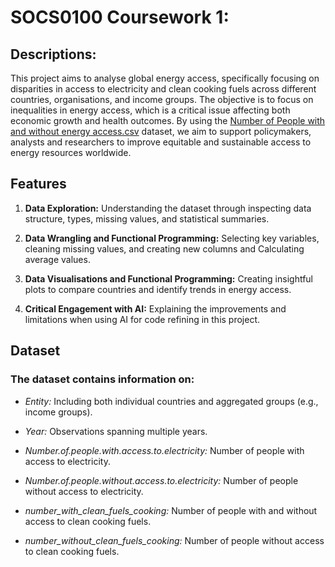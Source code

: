 # SOCS0100 Coursework 1:
## Descriptions:
This project aims to analyse global energy access, specifically focusing on disparities in access to electricity and clean cooking fuels across different countries, organisations, and income groups. The objective is to focus on inequalities in energy access, which is a critical issue affecting both economic growth and health outcomes. By using the [Number of People with and without energy access.csv](https://github.com/GenioLeon/CSS_Data-Analysis_1/blob/main/Number%20of%20People%20with%20and%20without%20energy%20access.csv) dataset, we aim to support policymakers, analysts and researchers to improve equitable and sustainable access to energy resources worldwide.

## Features
1. **Data Exploration:** Understanding the dataset through inspecting data structure, types, missing values, and statistical summaries.

2. **Data Wrangling and Functional Programming:** Selecting key variables, cleaning missing values, and creating new columns and Calculating average values.

3. **Data Visualisations and Functional Programming:** Creating insightful plots to compare countries and identify trends in energy access.

4. **Critical Engagement with AI:** Explaining the improvements and limitations when using AI for code refining in this project.

## Dataset
### The dataset contains information on:
- *Entity:* Including both individual countries and aggregated groups (e.g., income groups).

- *Year:* Observations spanning multiple years.

- *Number.of.people.with.access.to.electricity:* Number of people with access to electricity.

- *Number.of.people.without.access.to.electricity:* Number of people without access to electricity.

- *number_with_clean_fuels_cooking:* Number of people with and without access to clean cooking fuels.

- *number_without_clean_fuels_cooking:* Number of people without access to clean cooking fuels.



